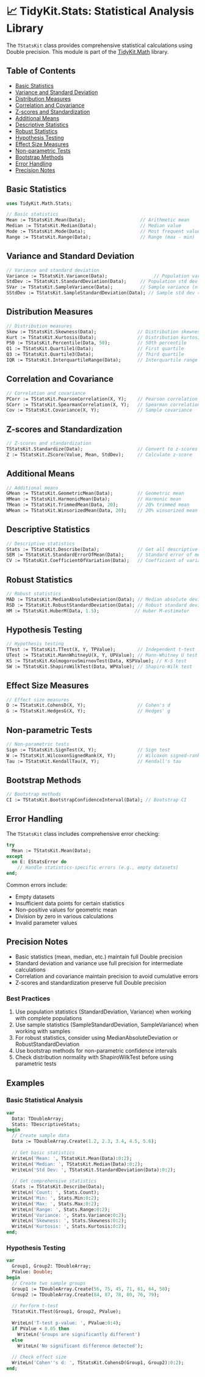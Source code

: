 # 📈 TidyKit.Stats: Statistical Analysis Library

The `TStatsKit` class provides comprehensive statistical calculations using Double precision. This module is part of the [TidyKit.Math](TidyKit.Math.md) library.

## Table of Contents
- [Basic Statistics](#basic-statistics)
- [Variance and Standard Deviation](#variance-and-standard-deviation)
- [Distribution Measures](#distribution-measures)
- [Correlation and Covariance](#correlation-and-covariance)
- [Z-scores and Standardization](#z-scores-and-standardization)
- [Additional Means](#additional-means)
- [Descriptive Statistics](#descriptive-statistics)
- [Robust Statistics](#robust-statistics)
- [Hypothesis Testing](#hypothesis-testing)
- [Effect Size Measures](#effect-size-measures)
- [Non-parametric Tests](#non-parametric-tests)
- [Bootstrap Methods](#bootstrap-methods)
- [Error Handling](#error-handling)
- [Precision Notes](#precision-notes)

## Basic Statistics

```pascal
uses TidyKit.Math.Stats;

// Basic statistics
Mean := TStatsKit.Mean(Data);                    // Arithmetic mean
Median := TStatsKit.Median(Data);                // Median value
Mode := TStatsKit.Mode(Data);                    // Most frequent value
Range := TStatsKit.Range(Data);                  // Range (max - min)
```

## Variance and Standard Deviation

```pascal
// Variance and standard deviation
Variance := TStatsKit.Variance(Data);                 // Population variance (n)
StdDev := TStatsKit.StandardDeviation(Data);     // Population std dev (n)
SVar := TStatsKit.SampleVariance(Data);          // Sample variance (n-1)
SStdDev := TStatsKit.SampleStandardDeviation(Data); // Sample std dev (n-1)
```

## Distribution Measures

```pascal
// Distribution measures
Skew := TStatsKit.Skewness(Data);               // Distribution skewness
Kurt := TStatsKit.Kurtosis(Data);               // Distribution kurtosis
P50 := TStatsKit.Percentile(Data, 50);          // 50th percentile
Q1 := TStatsKit.Quartile1(Data);                // First quartile
Q3 := TStatsKit.Quartile3(Data);                // Third quartile
IQR := TStatsKit.InterquartileRange(Data);      // Interquartile range
```

## Correlation and Covariance

```pascal
// Correlation and covariance
PCorr := TStatsKit.PearsonCorrelation(X, Y);    // Pearson correlation
SCorr := TStatsKit.SpearmanCorrelation(X, Y);   // Spearman correlation
Cov := TStatsKit.Covariance(X, Y);              // Sample covariance
```

## Z-scores and Standardization

```pascal
// Z-scores and standardization
TStatsKit.Standardize(Data);                    // Convert to z-scores
Z := TStatsKit.ZScore(Value, Mean, StdDev);     // Calculate z-score
```

## Additional Means

```pascal
// Additional means
GMean := TStatsKit.GeometricMean(Data);         // Geometric mean
HMean := TStatsKit.HarmonicMean(Data);          // Harmonic mean
TMean := TStatsKit.TrimmedMean(Data, 20);       // 20% trimmed mean
WMean := TStatsKit.WinsorizedMean(Data, 20);    // 20% winsorized mean
```

## Descriptive Statistics

```pascal
// Descriptive statistics
Stats := TStatsKit.Describe(Data);              // Get all descriptive stats
SEM := TStatsKit.StandardErrorOfMean(Data);     // Standard error of mean
CV := TStatsKit.CoefficientOfVariation(Data);   // Coefficient of variation
```

## Robust Statistics

```pascal
// Robust statistics
MAD := TStatsKit.MedianAbsoluteDeviation(Data); // Median absolute deviation
RSD := TStatsKit.RobustStandardDeviation(Data); // Robust standard deviation
HM := TStatsKit.HuberM(Data, 1.5);             // Huber M-estimator
```

## Hypothesis Testing

```pascal
// Hypothesis testing
TTest := TStatsKit.TTest(X, Y, TPValue);        // Independent t-test
UTest := TStatsKit.MannWhitneyU(X, Y, UPValue); // Mann-Whitney U test
KS := TStatsKit.KolmogorovSmirnovTest(Data, KSPValue); // K-S test
SW := TStatsKit.ShapiroWilkTest(Data, WPValue); // Shapiro-Wilk test
```

## Effect Size Measures

```pascal
// Effect size measures
D := TStatsKit.CohensD(X, Y);                   // Cohen's d
G := TStatsKit.HedgesG(X, Y);                   // Hedges' g
```

## Non-parametric Tests

```pascal
// Non-parametric tests
Sign := TStatsKit.SignTest(X, Y);               // Sign test
W := TStatsKit.WilcoxonSignedRank(X, Y);        // Wilcoxon signed-rank
Tau := TStatsKit.KendallTau(X, Y);              // Kendall's tau
```

## Bootstrap Methods

```pascal
// Bootstrap methods
CI := TStatsKit.BootstrapConfidenceInterval(Data); // Bootstrap CI
```

## Error Handling

The `TStatsKit` class includes comprehensive error checking:

```pascal
try
  Mean := TStatsKit.Mean(Data);
except
  on E: EStatsError do
    // Handle statistics-specific errors (e.g., empty datasets)
end;
```

Common errors include:
- Empty datasets
- Insufficient data points for certain statistics
- Non-positive values for geometric mean
- Division by zero in various calculations
- Invalid parameter values

## Precision Notes

- Basic statistics (mean, median, etc.) maintain full Double precision
- Standard deviation and variance use full precision for intermediate calculations
- Correlation and covariance maintain precision to avoid cumulative errors
- Z-scores and standardization preserve full Double precision

### Best Practices
1. Use population statistics (StandardDeviation, Variance) when working with complete populations
2. Use sample statistics (SampleStandardDeviation, SampleVariance) when working with samples
3. For robust statistics, consider using MedianAbsoluteDeviation or RobustStandardDeviation
4. Use bootstrap methods for non-parametric confidence intervals
5. Check distribution normality with ShapiroWilkTest before using parametric tests

## Examples

### Basic Statistical Analysis

```pascal
var
  Data: TDoubleArray;
  Stats: TDescriptiveStats;
begin
  // Create sample data
  Data := TDoubleArray.Create(1.2, 2.3, 3.4, 4.5, 5.6);
  
  // Get basic statistics
  WriteLn('Mean: ', TStatsKit.Mean(Data):0:2);
  WriteLn('Median: ', TStatsKit.Median(Data):0:2);
  WriteLn('Std Dev: ', TStatsKit.StandardDeviation(Data):0:2);
  
  // Get comprehensive statistics
  Stats := TStatsKit.Describe(Data);
  WriteLn('Count: ', Stats.Count);
  WriteLn('Min: ', Stats.Min:0:2);
  WriteLn('Max: ', Stats.Max:0:2);
  WriteLn('Range: ', Stats.Range:0:2);
  WriteLn('Variance: ', Stats.Variance:0:2);
  WriteLn('Skewness: ', Stats.Skewness:0:2);
  WriteLn('Kurtosis: ', Stats.Kurtosis:0:2);
end;
```

### Hypothesis Testing

```pascal
var
  Group1, Group2: TDoubleArray;
  PValue: Double;
begin
  // Create two sample groups
  Group1 := TDoubleArray.Create(56, 75, 45, 71, 61, 64, 58);
  Group2 := TDoubleArray.Create(84, 87, 78, 80, 76, 79);
  
  // Perform t-test
  TStatsKit.TTest(Group1, Group2, PValue);
  
  WriteLn('T-test p-value: ', PValue:0:4);
  if PValue < 0.05 then
    WriteLn('Groups are significantly different')
  else
    WriteLn('No significant difference detected');
    
  // Check effect size
  WriteLn('Cohen''s d: ', TStatsKit.CohensD(Group1, Group2):0:2);
end;
``` 